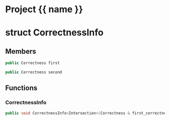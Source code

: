 <script setup>
import {useRoute} from 'vitepress'
const {path} = useRoute()
const tokens = path.split('/')
const words = tokens[2].split('-');
for (let i = 0; i < words.length; i++) {
    words[i] = words[i].charAt(0).toUpperCase() + words[i].slice(1);
    words[i] = words[i].replace('geode', 'Geode')
}
const name = words.join('-');
</script>
# Project {{ name }}

# struct CorrectnessInfo


## Members

```cpp
public Correctness first

```

```cpp
public Correctness second

```



## Functions

### CorrectnessInfo

```cpp
public void CorrectnessInfo<Intersection>(Correctness & first_correctness, Correctness & second_correctness)
```




